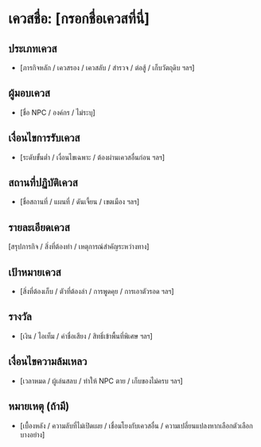 # เควสชื่อ: [กรอกชื่อเควสที่นี่]

## ประเภทเควส
- [ภารกิจหลัก / เควสรอง / เควสลับ / สำรวจ / ต่อสู้ / เก็บวัตถุดิบ ฯลฯ]

## ผู้มอบเควส
- [ชื่อ NPC / องค์กร / ไม่ระบุ]

## เงื่อนไขการรับเควส
- [ระดับขั้นต่ำ / เงื่อนไขเฉพาะ / ต้องผ่านเควสอื่นก่อน ฯลฯ]

## สถานที่ปฏิบัติเควส
- [ชื่อสถานที่ / แผนที่ / ดันเจี้ยน / เขตเมือง ฯลฯ]

## รายละเอียดเควส
[สรุปภารกิจ / สิ่งที่ต้องทำ / เหตุการณ์สำคัญระหว่างทาง]

## เป้าหมายเควส
- [สิ่งที่ต้องเก็บ / ตัวที่ต้องล่า / การพูดคุย / การเอาตัวรอด ฯลฯ]

## รางวัล
- [เงิน / ไอเท็ม / ค่าชื่อเสียง / สิทธิ์เข้าพื้นที่พิเศษ ฯลฯ]

## เงื่อนไขความล้มเหลว
- [เวลาหมด / ผู้เล่นสลบ / ทำให้ NPC ตาย / เก็บของไม่ครบ ฯลฯ]

## หมายเหตุ (ถ้ามี)
- [เบื้องหลัง / ความลับที่ไม่เปิดเผย / เชื่อมโยงกับเควสอื่น / ความเปลี่ยนแปลงหากเลือกตัวเลือกบางอย่าง]
